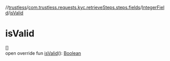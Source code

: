 //[trustless](../../../index.md)/[com.trustless.requests.kyc.retrieveSteps.steps.fields](../index.md)/[IntegerField](index.md)/[isValid](is-valid.md)

# isValid

[]\
open override fun [isValid](is-valid.md)(): [Boolean](https://kotlinlang.org/api/latest/jvm/stdlib/kotlin/-boolean/index.html)
